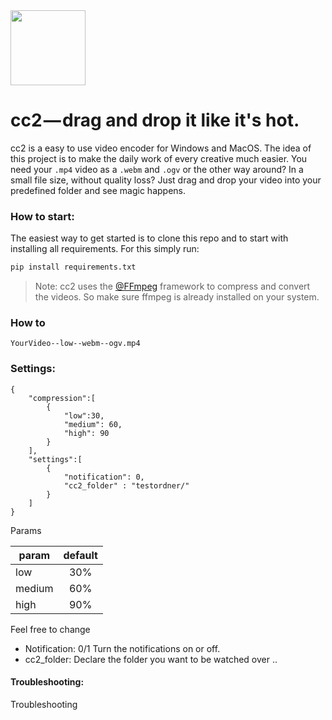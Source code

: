 <img src="http://pfuscha.cool:3000/" width="120" />

# cc2 — drag and drop it like it's hot.  
cc2 is a easy to use video encoder for Windows and MacOS. The idea of this project is to make the daily work of every creative much easier.
You need your ```.mp4``` video as a ```.webm``` and ```.ogv``` or the other way around? In a small file size, without quality loss? 
Just drag and drop your video into your predefined folder and see magic happens.

### How to start:
The easiest way to get started is to clone this repo and to start with installing all requirements. For this simply run:
```python
pip install requirements.txt
```
> Note: cc2 uses the [@FFmpeg](https://www.ffmpeg.org/) framework to compress and convert the videos. So make sure ffmpeg is already installed on your system. 





### How to

```
YourVideo--low--webm--ogv.mp4
```



### Settings:

```
{   
    "compression":[
        {
            "low":30,
            "medium": 60,
            "high": 90
        }
    ],
    "settings":[
        {
            "notification": 0,
            "cc2_folder" : "testordner/"
        }
    ]
}
```

Params

| param             | default       |
| -------------     |:-------------:|
| low               | 30%           | 
| medium            | 60%           |   
| high              | 90%           |   

Feel free to change 

* Notification: 0/1 Turn the notifications on or off.
* cc2_folder: Declare the folder you want to be watched over .. 



#### Troubleshooting:
Troubleshooting


